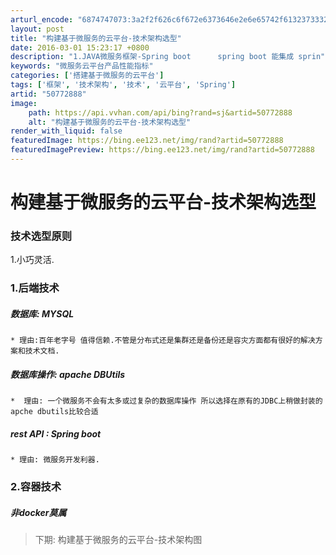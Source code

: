 ```yaml
---
arturl_encode: "6874747073:3a2f2f626c6f672e6373646e2e6e65742f6132373332303631:2f61727469636c652f64657461696c732f3530373732383838"
layout: post
title: "构建基于微服务的云平台-技术架构选型"
date: 2016-03-01 15:23:17 +0800
description: "1.JAVA微服务框架-Spring boot      spring boot 能集成 sprin"
keywords: "微服务云平台产品性能指标"
categories: ['搭建基于微服务的云平台']
tags: ['框架', '技术架构', '技术', '云平台', 'Spring']
artid: "50772888"
image:
    path: https://api.vvhan.com/api/bing?rand=sj&artid=50772888
    alt: "构建基于微服务的云平台-技术架构选型"
render_with_liquid: false
featuredImage: https://bing.ee123.net/img/rand?artid=50772888
featuredImagePreview: https://bing.ee123.net/img/rand?artid=50772888
---
```


# 构建基于微服务的云平台-技术架构选型

### 技术选型原则

1.小巧灵活.

### 1.后端技术

##### 数据库: MYSQL

```
* 理由:百年老字号 值得信赖.不管是分布式还是集群还是备份还是容灾方面都有很好的解决方案和技术文档.

```

##### 数据库操作: apache DBUtils

```
*  理由: 一个微服务不会有太多或过复杂的数据库操作 所以选择在原有的JDBC上稍做封装的apche dbutils比较合适

```

##### rest API : Spring boot

```
* 理由: 微服务开发利器.

```

### 2.容器技术

##### 非docker莫属

> 下期: 构建基于微服务的云平台-技术架构图